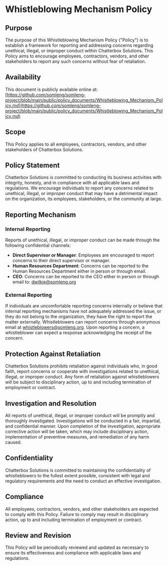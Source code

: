 # Whistleblowing Mechanism Policy

## Purpose
The purpose of this Whistleblowing Mechanism Policy ("Policy") is to establish a framework for reporting and addressing concerns regarding unethical, illegal, or improper conduct within Chatterbox Solutions. This Policy aims to encourage employees, contractors, vendors, and other stakeholders to report any such concerns without fear of retaliation.

## Availability

This document is publicly available online at: [https://github.com/somleng/somleng-project/blob/main/public/policy_documents/Whistleblowing_Mechanism_Policy.md](https://github.com/somleng/somleng-project/blob/main/public/policy_documents/Whistleblowing_Mechanism_Policy.md)

## Scope
This Policy applies to all employees, contractors, vendors, and other stakeholders of Chatterbox Solutions.

## Policy Statement
Chatterbox Solutions is committed to conducting its business activities with integrity, honesty, and in compliance with all applicable laws and regulations. We encourage individuals to report any concerns related to unethical, illegal, or improper conduct that may have a detrimental impact on the organization, its employees, stakeholders, or the community at large.

## Reporting Mechanism

### Internal Reporting
Reports of unethical, illegal, or improper conduct can be made through the following confidential channels:
- **Direct Supervisor or Manager**: Employees are encouraged to report concerns to their direct supervisor or manager.
- **Human Resources Department**: Concerns can be reported to the Human Resources Department either in person or through email.
- **CEO**: Concerns can be reported to the CEO either in person or through email to: dwilkie@somleng.org

### External Reporting

If individuals are uncomfortable reporting concerns internally or believe that internal reporting mechanisms have not adequately addressed the issue, or they do not belong to the organization, they have the right to report the matter externally. Whistleblowers can report concerns through anonymous email at whistleblowers@somleng.org. Upon reporting a concern, a whistleblower can expect a response acknowledging the receipt of the concern.

## Protection Against Retaliation
Chatterbox Solutions prohibits retaliation against individuals who, in good faith, report concerns or cooperate with investigations related to unethical, illegal, or improper conduct. Any form of retaliation against whistleblowers will be subject to disciplinary action, up to and including termination of employment or contract.

## Investigation and Resolution
All reports of unethical, illegal, or improper conduct will be promptly and thoroughly investigated. Investigations will be conducted in a fair, impartial, and confidential manner. Upon completion of the investigation, appropriate corrective action will be taken, which may include disciplinary action, implementation of preventive measures, and remediation of any harm caused.

## Confidentiality
Chatterbox Solutions is committed to maintaining the confidentiality of whistleblowers to the fullest extent possible, consistent with legal and regulatory requirements and the need to conduct an effective investigation.

## Compliance
All employees, contractors, vendors, and other stakeholders are expected to comply with this Policy. Failure to comply may result in disciplinary action, up to and including termination of employment or contract.

## Review and Revision
This Policy will be periodically reviewed and updated as necessary to ensure its effectiveness and compliance with applicable laws and regulations.

